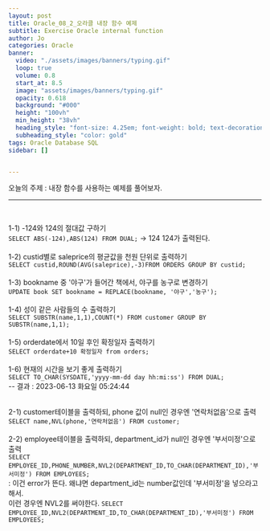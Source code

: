 ```yaml
---
layout: post
title: Oracle_08_2_오라클 내장 함수 예제
subtitle: Exercise Oracle internal function 
author: Jo
categories: Oracle
banner:
  video: "./assets/images/banners/typing.gif"
  loop: true
  volume: 0.8
  start_at: 8.5
  image: "assets/images/banners/typing.gif"
  opacity: 0.618
  background: "#000"
  height: "100vh"
  min_height: "38vh"
  heading_style: "font-size: 4.25em; font-weight: bold; text-decoration: underline"
  subheading_style: "color: gold"
tags: Oracle Database SQL
sidebar: []


---
```


오늘의 주제 :  내장 함수를 사용하는 예제를 풀어보자. <br>
 * * *
 <br>
 
1-1) -124와 124의 절대값 구하기<br>
``SELECT ABS(-124),ABS(124) FROM DUAL;`` -> 124 124가 출력된다.<br><br>
1-2) custid별로 saleprice의 평균값을 천원 단위로 출력하기<br>
``SELECT custid,ROUND(AVG(saleprice),-3)FROM ORDERS GROUP BY custid;``<br><br>
1-3) bookname 중 '야구'가 들어간 책에서, 야구를 농구로 변경하기<br>
``UPDATE book SET bookname = REPLACE(bookname, '야구','농구');``<br><br>
1-4) 성이 같은 사람들의 수 출력하기<br>
``SELECT SUBSTR(name,1,1),COUNT(*) FROM customer GROUP BY SUBSTR(name,1,1);``<br>  
1-5) orderdate에서 10일 후인 확정일자 출력하기<br>
``SELECT orderdate+10 확정일자 from orders;``<br><br>
1-6) 현재의 시간을 보기 좋게 출력하기<br>
``SELECT TO_CHAR(SYSDATE,'yyyy-mm-dd day hh:mi:ss') FROM DUAL;``<br>
  -- 결과 : 2023-06-13 화요일 05:24:44<br><br>

2-1) customer테이블을 출력하되, phone 값이 null인 경우엔 '연락처없음'으로 출력<br>
``SELECT name,NVL(phone,'연락처없음') FROM customer;``<br><br>
2-2) employee테이블을 출력하되, department_id가 null인 경우엔 '부서미정'으로 출력<br>
``SELECT EMPLOYEE_ID,PHONE_NUMBER,NVL2(DEPARTMENT_ID,TO_CHAR(DEPARTMENT_ID),'부서미정') FROM EMPLOYEES;``<br>
 : 이건 error가 뜬다. 왜냐면 department_id는 number값인데 '부서미정'을 넣으라고 해서.<br>
 이런 경우엔 NVL2를 써야한다. ``SELECT EMPLOYEE_ID,NVL2(DEPARTMENT_ID,TO_CHAR(DEPARTMENT_ID),'부서미정') FROM EMPLOYEES;``<br><br>















